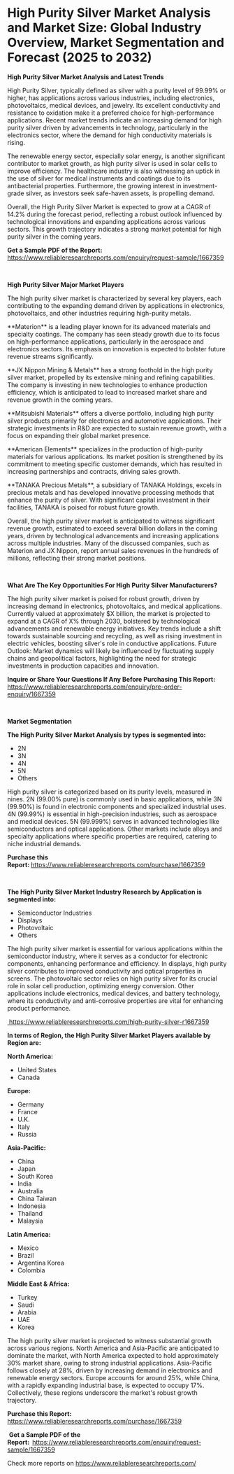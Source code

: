 <p><h1>High Purity Silver Market Analysis and Market Size: Global Industry Overview, Market Segmentation and Forecast (2025 to 2032)</h1></p><p><strong>High Purity Silver Market Analysis and Latest Trends</strong></p>
<p><p>High Purity Silver, typically defined as silver with a purity level of 99.99% or higher, has applications across various industries, including electronics, photovoltaics, medical devices, and jewelry. Its excellent conductivity and resistance to oxidation make it a preferred choice for high-performance applications. Recent market trends indicate an increasing demand for high purity silver driven by advancements in technology, particularly in the electronics sector, where the demand for high conductivity materials is rising.</p><p>The renewable energy sector, especially solar energy, is another significant contributor to market growth, as high purity silver is used in solar cells to improve efficiency. The healthcare industry is also witnessing an uptick in the use of silver for medical instruments and coatings due to its antibacterial properties. Furthermore, the growing interest in investment-grade silver, as investors seek safe-haven assets, is propelling demand.</p><p>Overall, the High Purity Silver Market is expected to grow at a CAGR of 14.2% during the forecast period, reflecting a robust outlook influenced by technological innovations and expanding applications across various sectors. This growth trajectory indicates a strong market potential for high purity silver in the coming years.</p></p>
<p><strong>Get a Sample PDF of the Report:&nbsp;</strong> <a href="https://www.reliableresearchreports.com/enquiry/request-sample/1667359?utm_campaign=3110&utm_medium=2&utm_source=Github&utm_content=ia&utm_term=02042025&utm_id=high-purity-silver">https://www.reliableresearchreports.com/enquiry/request-sample/1667359</a></p>
<p>&nbsp;</p>
<p><strong>High Purity Silver Major Market Players</strong></p>
<p><p>The high purity silver market is characterized by several key players, each contributing to the expanding demand driven by applications in electronics, photovoltaics, and other industries requiring high-purity metals.</p><p>**Materion** is a leading player known for its advanced materials and specialty coatings. The company has seen steady growth due to its focus on high-performance applications, particularly in the aerospace and electronics sectors. Its emphasis on innovation is expected to bolster future revenue streams significantly.</p><p>**JX Nippon Mining & Metals** has a strong foothold in the high purity silver market, propelled by its extensive mining and refining capabilities. The company is investing in new technologies to enhance production efficiency, which is anticipated to lead to increased market share and revenue growth in the coming years.</p><p>**Mitsubishi Materials** offers a diverse portfolio, including high purity silver products primarily for electronics and automotive applications. Their strategic investments in R&D are expected to sustain revenue growth, with a focus on expanding their global market presence.</p><p>**American Elements** specializes in the production of high-purity materials for various applications. Its market position is strengthened by its commitment to meeting specific customer demands, which has resulted in increasing partnerships and contracts, driving sales growth.</p><p>**TANAKA Precious Metals**, a subsidiary of TANAKA Holdings, excels in precious metals and has developed innovative processing methods that enhance the purity of silver. With significant capital investment in their facilities, TANAKA is poised for robust future growth.</p><p>Overall, the high purity silver market is anticipated to witness significant revenue growth, estimated to exceed several billion dollars in the coming years, driven by technological advancements and increasing applications across multiple industries. Many of the discussed companies, such as Materion and JX Nippon, report annual sales revenues in the hundreds of millions, reflecting their strong market positions.</p></p>
<p>&nbsp;</p>
<p><strong>What Are The Key Opportunities For High Purity Silver Manufacturers?</strong></p>
<p><p>The high purity silver market is poised for robust growth, driven by increasing demand in electronics, photovoltaics, and medical applications. Currently valued at approximately $X billion, the market is projected to expand at a CAGR of X% through 2030, bolstered by technological advancements and renewable energy initiatives. Key trends include a shift towards sustainable sourcing and recycling, as well as rising investment in electric vehicles, boosting silver's role in conductive applications. Future Outlook: Market dynamics will likely be influenced by fluctuating supply chains and geopolitical factors, highlighting the need for strategic investments in production capacities and innovation.</p></p>
<p><strong>Inquire or Share Your Questions If Any Before Purchasing This Report:</strong> <a href="https://www.reliableresearchreports.com/enquiry/pre-order-enquiry/1667359?utm_campaign=3110&utm_medium=2&utm_source=Github&utm_content=ia&utm_term=02042025&utm_id=high-purity-silver">https://www.reliableresearchreports.com/enquiry/pre-order-enquiry/1667359</a></p>
<p>&nbsp;</p>
<p><strong>Market Segmentation</strong></p>
<p><strong>The High Purity Silver Market Analysis by types is segmented into:</strong></p>
<p><ul><li>2N</li><li>3N</li><li>4N</li><li>5N</li><li>Others</li></ul></p>
<p><p>High purity silver is categorized based on its purity levels, measured in nines. 2N (99.00% pure) is commonly used in basic applications, while 3N (99.90%) is found in electronic components and specialized industrial uses. 4N (99.99%) is essential in high-precision industries, such as aerospace and medical devices. 5N (99.999%) serves in advanced technologies like semiconductors and optical applications. Other markets include alloys and specialty applications where specific properties are required, catering to niche industrial demands.</p></p>
<p><strong>Purchase this Report:&nbsp;</strong><a href="https://www.reliableresearchreports.com/purchase/1667359?utm_campaign=3110&utm_medium=2&utm_source=Github&utm_content=ia&utm_term=02042025&utm_id=high-purity-silver">https://www.reliableresearchreports.com/purchase/1667359</a></p>
<p>&nbsp;</p>
<p><strong>The High Purity Silver Market Industry Research by Application is segmented into:</strong></p>
<p><ul><li>Semiconductor Industries</li><li>Displays</li><li>Photovoltaic</li><li>Others</li></ul></p>
<p><p>The high purity silver market is essential for various applications within the semiconductor industry, where it serves as a conductor for electronic components, enhancing performance and efficiency. In displays, high purity silver contributes to improved conductivity and optical properties in screens. The photovoltaic sector relies on high purity silver for its crucial role in solar cell production, optimizing energy conversion. Other applications include electronics, medical devices, and battery technology, where its conductivity and anti-corrosive properties are vital for enhancing product performance.</p></p>
<p><a href="https://www.reliableresearchreports.com/high-purity-silver-r1667359?utm_campaign=3110&utm_medium=2&utm_source=Github&utm_content=ia&utm_term=02042025&utm_id=high-purity-silver">&nbsp;https://www.reliableresearchreports.com/high-purity-silver-r1667359</a></p>
<p><strong>In terms of Region, the High Purity Silver Market Players available by Region are:</strong></p>
<p>
    <p> <strong> North America: </strong>
        <ul>
            <li>United States</li>
            <li>Canada</li>
        </ul>
        </p> 
    <p> <strong> Europe: </strong>
        <ul>
            <li>Germany</li>
            <li>France</li>
            <li>U.K.</li>
            <li>Italy</li>
            <li>Russia</li>
        </ul>
        </p> 
    <p> <strong> Asia-Pacific: </strong>
        <ul>
            <li>China</li>
            <li>Japan</li>
            <li>South Korea</li>
            <li>India</li>
            <li>Australia</li>
            <li>China Taiwan</li>
            <li>Indonesia</li>
            <li>Thailand</li>
            <li>Malaysia</li>
        </ul>
        </p> 
    <p> <strong> Latin America: </strong>
        <ul>
            <li>Mexico</li>
            <li>Brazil</li>
            <li>Argentina Korea</li>
            <li>Colombia</li>
        </ul>
        </p> 
    <p> <strong> Middle East & Africa: </strong>
        <ul>
            <li>Turkey</li>
            <li>Saudi</li>
            <li>Arabia</li>
            <li>UAE</li>
            <li>Korea</li>
        </ul>
    </p>
    </p>
<p><p>The high purity silver market is projected to witness substantial growth across various regions. North America and Asia-Pacific are anticipated to dominate the market, with North America expected to hold approximately 30% market share, owing to strong industrial applications. Asia-Pacific follows closely at 28%, driven by increasing demand in electronics and renewable energy sectors. Europe accounts for around 25%, while China, with a rapidly expanding industrial base, is expected to occupy 17%. Collectively, these regions underscore the market's robust growth trajectory.</p></p>
<p><strong>Purchase this Report: </strong><a href="https://www.reliableresearchreports.com/purchase/1667359?utm_campaign=3110&utm_medium=2&utm_source=Github&utm_content=ia&utm_term=02042025&utm_id=high-purity-silver">https://www.reliableresearchreports.com/purchase/1667359</a></p>
<p>&nbsp;<strong>Get a Sample PDF of the Report:&nbsp;&nbsp;</strong><a href="https://www.reliableresearchreports.com/enquiry/request-sample/1667359?utm_campaign=3110&utm_medium=2&utm_source=Github&utm_content=ia&utm_term=02042025&utm_id=high-purity-silver">https://www.reliableresearchreports.com/enquiry/request-sample/1667359</a></p>
<p><strong></strong></p>
<p>Check more reports on <a href="https://www.reliableresearchreports.com/?utm_campaign=3110&utm_medium=2&utm_source=Github&utm_content=ia&utm_term=02042025&utm_id=high-purity-silver">https://www.reliableresearchreports.com/</a></p>